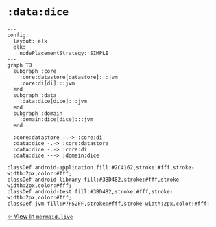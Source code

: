 # `:data:dice`

<!--region graph-->
```mermaid
---
config:
  layout: elk
  elk:
    nodePlacementStrategy: SIMPLE
---
graph TB
  subgraph :core
    :core:datastore[datastore]:::jvm
    :core:di[di]:::jvm
  end
  subgraph :data
    :data:dice[dice]:::jvm
  end
  subgraph :domain
    :domain:dice[dice]:::jvm
  end

  :core:datastore -.-> :core:di
  :data:dice -.-> :core:datastore
  :data:dice -.-> :core:di
  :data:dice ---> :domain:dice

classDef android-application fill:#2C4162,stroke:#fff,stroke-width:2px,color:#fff;
classDef android-library fill:#3BD482,stroke:#fff,stroke-width:2px,color:#fff;
classDef android-test fill:#3BD482,stroke:#fff,stroke-width:2px,color:#fff;
classDef jvm fill:#7F52FF,stroke:#fff,stroke-width:2px,color:#fff;
```
[✨ View in `mermaid.live`](https://mermaid.live/view#base64:eyJjb2RlIjoiLS0tXG5jb25maWc6XG4gIGxheW91dDogZWxrXG4gIGVsazpcbiAgICBub2RlUGxhY2VtZW50U3RyYXRlZ3k6IFNJTVBMRVxuLS0tXG5ncmFwaCBUQlxuICBzdWJncmFwaCA6Y29yZVxuICAgIDpjb3JlOmRhdGFzdG9yZVtkYXRhc3RvcmVdOjo6anZtXG4gICAgOmNvcmU6ZGlbZGldOjo6anZtXG4gIGVuZFxuICBzdWJncmFwaCA6ZGF0YVxuICAgIDpkYXRhOmRpY2VbZGljZV06Ojpqdm1cbiAgZW5kXG4gIHN1YmdyYXBoIDpkb21haW5cbiAgICA6ZG9tYWluOmRpY2VbZGljZV06Ojpqdm1cbiAgZW5kXG5cbiAgOmNvcmU6ZGF0YXN0b3JlIC0uLT4gOmNvcmU6ZGlcbiAgOmRhdGE6ZGljZSAtLi0-IDpjb3JlOmRhdGFzdG9yZVxuICA6ZGF0YTpkaWNlIC0uLT4gOmNvcmU6ZGlcbiAgOmRhdGE6ZGljZSAtLS0-IDpkb21haW46ZGljZVxuXG5jbGFzc0RlZiBhbmRyb2lkLWFwcGxpY2F0aW9uIGZpbGw6IzJDNDE2MixzdHJva2U6I2ZmZixzdHJva2Utd2lkdGg6MnB4LGNvbG9yOiNmZmY7XG5jbGFzc0RlZiBhbmRyb2lkLWxpYnJhcnkgZmlsbDojM0JENDgyLHN0cm9rZTojZmZmLHN0cm9rZS13aWR0aDoycHgsY29sb3I6I2ZmZjtcbmNsYXNzRGVmIGFuZHJvaWQtdGVzdCBmaWxsOiMzQkQ0ODIsc3Ryb2tlOiNmZmYsc3Ryb2tlLXdpZHRoOjJweCxjb2xvcjojZmZmO1xuY2xhc3NEZWYganZtIGZpbGw6IzdGNTJGRixzdHJva2U6I2ZmZixzdHJva2Utd2lkdGg6MnB4LGNvbG9yOiNmZmY7In0=)
<!--endregion-->
